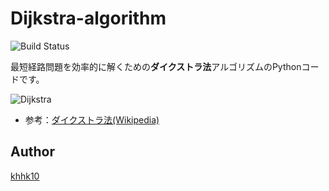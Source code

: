 # Dijkstra-algorithm

![Build Status](https://img.shields.io/badge/language-python-ff69b4.svg)

最短経路問題を効率的に解くための**ダイクストラ法**アルゴリズムのPythonコードです。

![Dijkstra](https://upload.wikimedia.org/wikipedia/commons/5/57/Dijkstra_Animation.gif)

- 参考：[ダイクストラ法(Wikipedia)](https://ja.wikipedia.org/wiki/%E3%83%80%E3%82%A4%E3%82%AF%E3%82%B9%E3%83%88%E3%83%A9%E6%B3%95)

## Author
[khhk10](https://github.com/khhk10)

